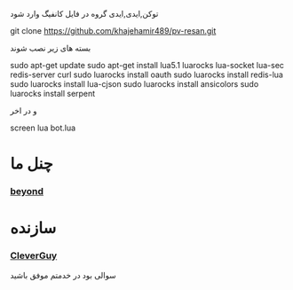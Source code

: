 
توکن,ایدی,ایدی گروه در فایل کانفیگ وارد شود

git clone https://github.com/khajehamir489/pv-resan.git

بسته های زیر نصب شوند

sudo apt-get update
sudo apt-get install lua5.1 luarocks lua-socket lua-sec redis-server curl 
sudo luarocks install oauth 
sudo luarocks install redis-lua 
sudo luarocks install lua-cjson 
sudo luarocks install ansicolors 
sudo luarocks install serpent

و در اخر

screen lua bot.lua

</pre>
<h1>چنل ما</h1>
<a href="https://telegram.me/faze_shabane"><h3>beyond</h3></a>
<h1>سازنده</h1>
<a href="https://telegram.me/khajeh_amir"><h3>CleverGuy</h3></a>

سوالی بود در خدمتم
موفق باشید
